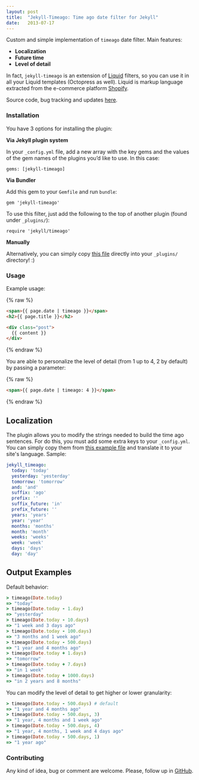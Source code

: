 ```yaml
---
layout: post
title:  "Jekyll-Timeago: Time ago date filter for Jekyll"
date:   2013-07-17
---
```


Custom and simple implementation of `timeago` date filter. Main features:

* **Localization**
* **Future time**
* **Level of detail**

In fact, `jekyll-timeago` is an extension of <a href="https://github.com/Shopify/liquid" target="_blank">Liquid</a> filters, so you can use it in all your Liquid templates (Octopress as well). Liquid is markup language extracted from the e-commerce platform <a href="http://www.shopify.com/" target="_blank">Shopify</a>.

Source code, bug tracking and updates <a href="https://github.com/markets/jekyll-timeago" target="_blank">here</a>.

### Installation

You have 3 options for installing the plugin:

**Via Jekyll plugin system**

In your `_config.yml` file, add a new array with the key gems and the values of the gem names of the plugins you’d like to use. In this case:

```
gems: [jekyll-timeago]
```

**Via Bundler**

Add this gem to your `Gemfile` and run `bundle`:

```
gem 'jekyll-timeago'
```

To use this filter, just add the following to the top of another plugin (found under `_plugins/`):

```
require 'jekyll/timeago'
```

**Manually**

Alternatively, you can simply copy [this file](https://github.com/markets/jekyll-timeago/blob/master/lib/jekyll/timeago.rb) directly into your `_plugins/` directory! :)

### Usage

Example usage:

{% raw %}
```html
<span>{{ page.date | timeago }}</span>
<h2>{{ page.title }}</h2>

<div class="post">
  {{ content }}
</div>
```
{% endraw %}

You are able to personalize the level of detail (from 1 up to 4, 2 by default) by passing a parameter:

{% raw %}
```html
<span>{{ page.date | timeago: 4 }}</span>
```
{% endraw %}

## Localization

The plugin allows you to modify the strings needed to build the time ago sentences. For do this, you must add some extra keys to your `_config.yml`. You can simply copy them from [this example file](https://github.com/markets/jekyll-timeago/blob/master/_config.yml.example) and translate it to your site's language. Sample:

```yaml
jekyll_timeago:
  today: 'today'
  yesterday: 'yesterday'
  tomorrow: 'tomorrow'
  and: 'and'
  suffix: 'ago'
  prefix: ''
  suffix_future: 'in'
  prefix_future: ''
  years: 'years'
  year: 'year'
  months: 'months'
  month: 'month'
  weeks: 'weeks'
  week: 'week'
  days: 'days'
  day: 'day'
```

## Output Examples

Default behavior:

```ruby
> timeago(Date.today)
=> "today"
> timeago(Date.today - 1.day)
=> "yesterday"
> timeago(Date.today - 10.days)
=> "1 week and 3 days ago"
> timeago(Date.today - 100.days)
=> "3 months and 1 week ago"
> timeago(Date.today - 500.days)
=> "1 year and 4 months ago"
> timeago(Date.today + 1.days)
=> "tomorrow"
> timeago(Date.today + 7.days)
=> "in 1 week"
> timeago(Date.today + 1000.days)
=> "in 2 years and 8 months"
```

You can modify the level of detail to get higher or lower granularity:

```ruby
> timeago(Date.today - 500.days) # default
=> "1 year and 4 months ago"
> timeago(Date.today - 500.days, 3)
=> "1 year, 4 months and 1 week ago"
> timeago(Date.today - 500.days, 4)
=> "1 year, 4 months, 1 week and 4 days ago"
> timeago(Date.today - 500.days, 1)
=> "1 year ago"
```

### Contributing

Any kind of idea, bug or comment are welcome. Please, follow up in [GitHub](https://github.com/markets/jekyll-timeago).
